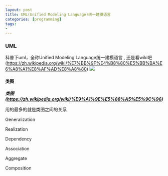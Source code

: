 ```yaml
---
layout: post
title: UML(Unified Modeling Language)统一建模语言
categories: [programming]
tags:
- 
---
```



### UML

科普下uml，全称Unified Modeling Language统一建模语言 , 还是看wiki吧 (https://zh.wikipedia.org/wiki/%E7%BB%9F%E4%B8%80%E5%BB%BA%E6%A8%A1%E8%AF%AD%E8%A8%80)
![](https://upload.wikimedia.org/wikipedia/commons/thumb/7/74/Uml_diagram.svg/850px-Uml_diagram.svg.png)
#### 类图

***类图(https://zh.wikipedia.org/wiki/%E9%A1%9E%E5%88%A5%E5%9C%96)***

用的最多的就是类图之间的关系

Generalization

Realization

Dependency

Association

Aggregate

Composition
